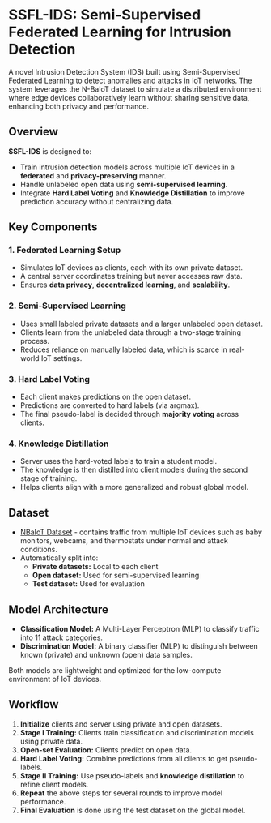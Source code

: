 # SSFL-IDS: Semi-Supervised Federated Learning for Intrusion Detection

A novel Intrusion Detection System (IDS) built using Semi-Supervised Federated Learning to detect anomalies and attacks in IoT networks. The system leverages the N-BaIoT dataset to simulate a distributed environment where edge devices collaboratively learn without sharing sensitive data, enhancing both privacy and performance.

## Overview

**SSFL-IDS** is designed to:
- Train intrusion detection models across multiple IoT devices in a **federated** and **privacy-preserving** manner.
- Handle unlabeled open data using **semi-supervised learning**.
- Integrate **Hard Label Voting** and **Knowledge Distillation** to improve prediction accuracy without centralizing data.

## Key Components

### 1. Federated Learning Setup
- Simulates IoT devices as clients, each with its own private dataset.
- A central server coordinates training but never accesses raw data.
- Ensures **data privacy**, **decentralized learning**, and **scalability**.

### 2. Semi-Supervised Learning
- Uses small labeled private datasets and a larger unlabeled open dataset.
- Clients learn from the unlabeled data through a two-stage training process.
- Reduces reliance on manually labeled data, which is scarce in real-world IoT settings.

### 3. Hard Label Voting
- Each client makes predictions on the open dataset.
- Predictions are converted to hard labels (via argmax).
- The final pseudo-label is decided through **majority voting** across clients.

### 4. Knowledge Distillation
- Server uses the hard-voted labels to train a student model.
- The knowledge is then distilled into client models during the second stage of training.
- Helps clients align with a more generalized and robust global model.

## Dataset

- [NBaIoT Dataset](https://www.kaggle.com/datasets/tdddevelopment/nbaiot) - contains traffic from multiple IoT devices such as baby monitors, webcams, and thermostats under normal and attack conditions.
- Automatically split into:
  - **Private datasets:** Local to each client
  - **Open dataset:** Used for semi-supervised learning
  - **Test dataset:** Used for evaluation

## Model Architecture

- **Classification Model:** A Multi-Layer Perceptron (MLP) to classify traffic into 11 attack categories.
- **Discrimination Model:** A binary classifier (MLP) to distinguish between known (private) and unknown (open) data samples.

Both models are lightweight and optimized for the low-compute environment of IoT devices.

## Workflow

1. **Initialize** clients and server using private and open datasets.
2. **Stage I Training:** Clients train classification and discrimination models using private data.
3. **Open-set Evaluation:** Clients predict on open data.
4. **Hard Label Voting:** Combine predictions from all clients to get pseudo-labels.
5. **Stage II Training:** Use pseudo-labels and **knowledge distillation** to refine client models.
6. **Repeat** the above steps for several rounds to improve model performance.
7. **Final Evaluation** is done using the test dataset on the global model.

